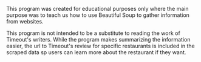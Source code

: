 This program was created for educational purposes only where the main purpose was to teach us how to use Beautiful Soup to gather information from websites.

This program is not intended to be a substitute to reading the work of Timeout's writers. While the program makes summarizing the information easier, the url to Timeout's review for specific restaurants is included in the scraped data sp users can learn more about the restaurant if they want.